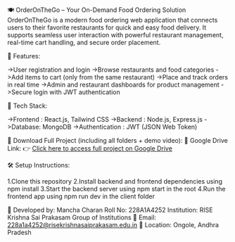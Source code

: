 🍽️ OrderOnTheGo – Your On-Demand Food Ordering Solution
OrderOnTheGo is a modern food ordering web application that connects users to their favorite restaurants for quick and easy food delivery. It supports seamless user interaction with powerful restaurant management, real-time cart handling, and secure order placement.

🚀 Features:

->User registration and login
->Browse restaurants and food categories
->Add items to cart (only from the same restaurant)
->Place and track orders in real time
->Admin and restaurant dashboards for product management
->Secure login with JWT authentication

🧰 Tech Stack:

->Frontend : React.js, Tailwind CSS
->Backend : Node.js, Express.js
->Database: MongoDB
->Authentication : JWT (JSON Web Token)

📁 Download Full Project (including all folders + demo video):
📎 Google Drive Link:
👉 [Click here to access full project on Google Drive](https://drive.google.com/drive/folders/15iBvNJLN8F2LvVu1GHpBozEsxrB_GWiP?usp=sharing)

🛠️ Setup Instructions:

1.Clone this repository
2.Install backend and frontend dependencies using npm install
3.Start the backend server using npm start in the root
4.Run the frontend app using npm run dev in the client folder

🙌 Developed by:
Mancha Charan
Roll No: 228A1A4252
Institution: RISE Krishna Sai Prakasam Group of Institutions
📧 Email: 228a1a4252@risekrishnasaiprakasam.edu.in
📍 Location: Ongole, Andhra Pradesh
